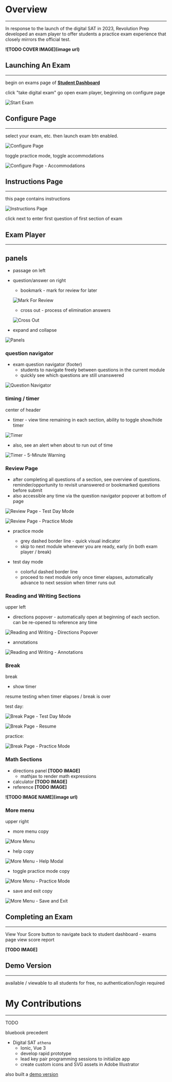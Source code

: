 # **<a style="color: var(--ion-color-dark);" name="overview">Overview</a>**

<hr style="border-bottom: 2px solid var(--ion-color-secondary);" />

In response to the launch of the digital SAT in 2023, Revolution Prep developed an exam player to offer students a practice exam experience that closely mirrors the official test.

**![TODO COVER IMAGE](image url)**

## **<a style="color: var(--ion-color-dark);" name="start-exam">Launching An Exam</a>**

<hr style="border-bottom: 2px solid var(--ion-color-secondary-tint);" />

begin on exams page of **[Student Dashboard](/projects/student-dashboard#exams)**

click "take digital exam" go open exam player, beginning on configure page

![Start Exam](https://beiatrix.s3.us-west-1.amazonaws.com/projects/exam-player/start-exam.gif)

## **<a style="color: var(--ion-color-dark);" name="configure">Configure Page</a>**

<hr style="border-bottom: 2px solid var(--ion-color-secondary-tint);" />

select your exam, etc. then launch exam btn enabled.

![Configure Page](https://beiatrix.s3.us-west-1.amazonaws.com/projects/exam-player/configure-page.gif)

toggle practice mode, toggle accommodations 

![Configure Page - Accommodations](https://beiatrix.s3.us-west-1.amazonaws.com/projects/exam-player/configure-page-accommodations.jpg)

## **<a style="color: var(--ion-color-dark);" name="instructions">Instructions Page</a>**

<hr style="border-bottom: 2px solid var(--ion-color-secondary-tint);" />

this page contains instructions

![Instructions Page](https://beiatrix.s3.us-west-1.amazonaws.com/projects/exam-player/instructions-page.jpg)

click next to enter first question of first section of exam

## **<a style="color: var(--ion-color-dark);" name="exam-player">Exam Player</a>**

<hr style="border-bottom: 2px solid var(--ion-color-secondary-tint);" />

## panels

- passage on left

- question/answer on right
  - bookmark - mark for review for later
  
  ![Mark For Review](https://beiatrix.s3.us-west-1.amazonaws.com/projects/exam-player/mark-for-review.gif)

  - cross out - process of elimination answers

  ![Cross Out](https://beiatrix.s3.us-west-1.amazonaws.com/projects/exam-player/cross-out.gif)

- expand and collapse

![Panels](https://beiatrix.s3.us-west-1.amazonaws.com/projects/exam-player/panels.gif)

### question navigator
- exam question navigator (footer)
  - students to navigate freely between questions in the current module
  - quickly see which questions are still unanswered

![Question Navigator](https://beiatrix.s3.us-west-1.amazonaws.com/projects/exam-player/question-navigator.gif)

### timing / timer

center of header
- timer - view time remaining in each section, ability to toggle show/hide timer

![Timer](https://beiatrix.s3.us-west-1.amazonaws.com/projects/exam-player/timer.gif)

- also, see an alert when about to run out of time

![Timer - 5-Minute Warning](https://beiatrix.s3.us-west-1.amazonaws.com/projects/exam-player/timer-5-minute-warning.jpg)

### **<a style="color: var(--ion-color-dark);" name="review">Review Page</a>**

- after completing all questions of a section, see overview of questions. reminder/opportunity to revisit unanswered or bookmarked questions before submit
- also accessible any time via the question navigator popover at bottom of page

![Review Page - Test Day Mode](https://beiatrix.s3.us-west-1.amazonaws.com/projects/exam-player/review-page-test-day-mode.jpg)

![Review Page - Practice Mode](https://beiatrix.s3.us-west-1.amazonaws.com/projects/exam-player/review-page-practice-mode.jpg)

- practice mode 
  - grey dashed border line - quick visual indicator
  - skip to next module whenever you are ready, early (in both exam player / break)

- test day mode
  - colorful dashed border line
  - proceed to next module only once timer elapses, automatically advance to next session when timer runs out

### **<a style="color: var(--ion-color-dark);" name="reading-and-writing">Reading and Writing Sections</a>**

upper left
- directions popover - automatically open at beginning of each section. can be re-opened to reference any time

![Reading and Writing - Directions Popover](https://beiatrix.s3.us-west-1.amazonaws.com/projects/exam-player/reading-and-writing-directions.jpg)

- annotations

![Reading and Writing - Annotations](https://beiatrix.s3.us-west-1.amazonaws.com/projects/exam-player/reading-and-writing-annotations.gif)

### **<a style="color: var(--ion-color-dark);" name="break">Break</a>**

break
- show timer

resume testing when timer elapses / break is over

test day: 

![Break Page - Test Day Mode](https://beiatrix.s3.us-west-1.amazonaws.com/projects/exam-player/break-page-test-day-mode.gif)

![Break Page - Resume](https://beiatrix.s3.us-west-1.amazonaws.com/projects/exam-player/break-page-resume.jpg)

practice: 

![Break Page - Practice Mode](https://beiatrix.s3.us-west-1.amazonaws.com/projects/exam-player/break-page-practice-mode.gif)

### **<a style="color: var(--ion-color-dark);" name="math">Math Sections</a>**

- directions panel **[TODO IMAGE]**
  - mathjax to render math expressions
- calculator **[TODO IMAGE]**
- reference **[TODO IMAGE]**

**![TODO IMAGE NAME](image url)**

### More menu

upper right
- more menu copy

![More Menu](https://beiatrix.s3.us-west-1.amazonaws.com/projects/exam-player/more-menu.jpg)

  - help copy

  ![More Menu - Help Modal](https://beiatrix.s3.us-west-1.amazonaws.com/projects/exam-player/more-menu-help-modal.gif)

  - toggle practice mode copy

  ![More Menu - Practice Mode](https://beiatrix.s3.us-west-1.amazonaws.com/projects/exam-player/more-menu-practice-mode.gif)

  - save and exit copy

  ![More Menu - Save and Exit](https://beiatrix.s3.us-west-1.amazonaws.com/projects/exam-player/more-menu-save-and-exit.jpg)

## **<a style="color: var(--ion-color-dark);" name="end-exam">Completing an Exam</a>**

<hr style="border-bottom: 2px solid var(--ion-color-secondary-tint);" />

View Your Score button to navigate back to student dashboard - exams page
view score report

**[TODO IMAGE]**

## **<a style="color: var(--ion-color-dark);" name="demo">Demo Version</a>**

<hr style="border-bottom: 2px solid var(--ion-color-secondary-tint);" />

available / viewable to all students for free, no authentication/login required

# **<a style="color: var(--ion-color-dark);" name="my-contributions">My Contributions</a>**

<hr style="border-bottom: 2px solid var(--ion-color-secondary);" />

TODO

bluebook precedent

- Digital SAT `athena`
    - Ionic, Vue 3
    - develop rapid prototype
    - lead key pair programming sessions to initialize app
    - create custom icons and SVG assets in Adobe Illustrator


also built a [demo version](https://digital-demo.revolutionprep.com/) 